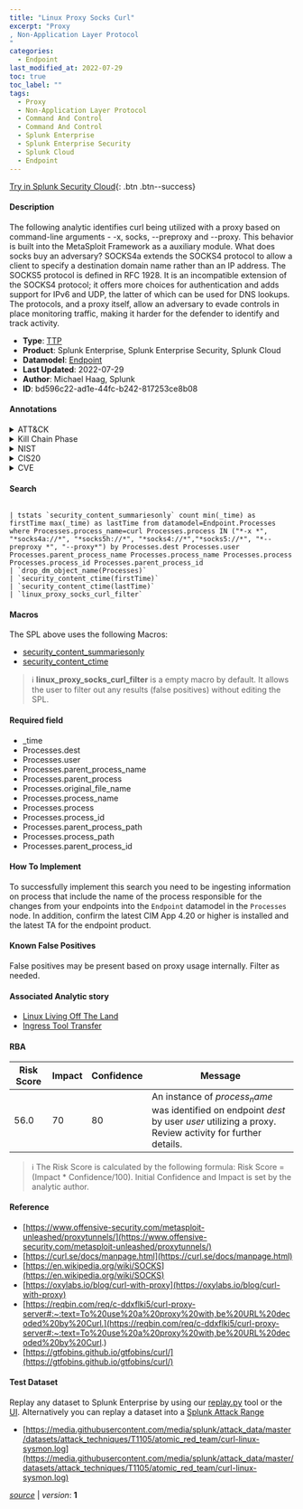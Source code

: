 ```yaml
---
title: "Linux Proxy Socks Curl"
excerpt: "Proxy
, Non-Application Layer Protocol
"
categories:
  - Endpoint
last_modified_at: 2022-07-29
toc: true
toc_label: ""
tags:
  - Proxy
  - Non-Application Layer Protocol
  - Command And Control
  - Command And Control
  - Splunk Enterprise
  - Splunk Enterprise Security
  - Splunk Cloud
  - Endpoint
---
```




[Try in Splunk Security Cloud](https://www.splunk.com/en_us/products/cyber-security.html){: .btn .btn--success}

#### Description

The following analytic identifies curl being utilized with a proxy based on command-line arguments - -x, socks, --preproxy and --proxy. This behavior is built into the MetaSploit Framework as a auxiliary module. What does socks buy an adversary? SOCKS4a extends the SOCKS4 protocol to allow a client to specify a destination domain name rather than an IP address. The SOCKS5 protocol is defined in RFC 1928. It is an incompatible extension of the SOCKS4 protocol; it offers more choices for authentication and adds support for IPv6 and UDP, the latter of which can be used for DNS lookups. The protocols, and a proxy itself, allow an adversary to evade controls in place monitoring traffic, making it harder for the defender to identify and track activity.

- **Type**: [TTP](https://github.com/splunk/security_content/wiki/Detection-Analytic-Types)
- **Product**: Splunk Enterprise, Splunk Enterprise Security, Splunk Cloud
- **Datamodel**: [Endpoint](https://docs.splunk.com/Documentation/CIM/latest/User/Endpoint)
- **Last Updated**: 2022-07-29
- **Author**: Michael Haag, Splunk
- **ID**: bd596c22-ad1e-44fc-b242-817253ce8b08


#### Annotations

<details>
  <summary>ATT&CK</summary>

<div markdown="1">


| ID             | Technique        |  Tactic             |
| -------------- | ---------------- |-------------------- |
| [T1090](https://attack.mitre.org/techniques/T1090/) | Proxy | Command And Control |

| [T1095](https://attack.mitre.org/techniques/T1095/) | Non-Application Layer Protocol | Command And Control |

</div>
</details>


<details>
  <summary>Kill Chain Phase</summary>

<div markdown="1">

* Delivery


</div>
</details>


<details>
  <summary>NIST</summary>

<div markdown="1">

* DE.CM



</div>
</details>

<details>
  <summary>CIS20</summary>

<div markdown="1">

* CIS 3
* CIS 5
* CIS 16



</div>
</details>

<details>
  <summary>CVE</summary>

<div markdown="1">


</div>
</details>

#### Search 

```

| tstats `security_content_summariesonly` count min(_time) as firstTime max(_time) as lastTime from datamodel=Endpoint.Processes where Processes.process_name=curl Processes.process IN ("*-x *", "*socks4a://*", "*socks5h://*", "*socks4://*","*socks5://*", "*--preproxy *", "--proxy*") by Processes.dest Processes.user Processes.parent_process_name Processes.process_name Processes.process Processes.process_id Processes.parent_process_id 
| `drop_dm_object_name(Processes)` 
| `security_content_ctime(firstTime)` 
| `security_content_ctime(lastTime)` 
| `linux_proxy_socks_curl_filter`
```

#### Macros
The SPL above uses the following Macros:
* [security_content_summariesonly](https://github.com/splunk/security_content/blob/develop/macros/security_content_summariesonly.yml)
* [security_content_ctime](https://github.com/splunk/security_content/blob/develop/macros/security_content_ctime.yml)

> :information_source:
> **linux_proxy_socks_curl_filter** is a empty macro by default. It allows the user to filter out any results (false positives) without editing the SPL.

#### Required field
* _time
* Processes.dest
* Processes.user
* Processes.parent_process_name
* Processes.parent_process
* Processes.original_file_name
* Processes.process_name
* Processes.process
* Processes.process_id
* Processes.parent_process_path
* Processes.process_path
* Processes.parent_process_id


#### How To Implement
To successfully implement this search you need to be ingesting information on process that include the name of the process responsible for the changes from your endpoints into the `Endpoint` datamodel in the `Processes` node. In addition, confirm the latest CIM App 4.20 or higher is installed and the latest TA for the endpoint product.

#### Known False Positives
False positives may be present based on proxy usage internally. Filter as needed.

#### Associated Analytic story
* [Linux Living Off The Land](/stories/linux_living_off_the_land)
* [Ingress Tool Transfer](/stories/ingress_tool_transfer)




#### RBA

| Risk Score  | Impact      | Confidence   | Message      |
| ----------- | ----------- |--------------|--------------|
| 56.0 | 70 | 80 | An instance of $process_name$ was identified on endpoint $dest$ by user $user$ utilizing a proxy. Review activity for further details. |


> :information_source:
> The Risk Score is calculated by the following formula: Risk Score = (Impact * Confidence/100). Initial Confidence and Impact is set by the analytic author. 

#### Reference

* [https://www.offensive-security.com/metasploit-unleashed/proxytunnels/](https://www.offensive-security.com/metasploit-unleashed/proxytunnels/)
* [https://curl.se/docs/manpage.html](https://curl.se/docs/manpage.html)
* [https://en.wikipedia.org/wiki/SOCKS](https://en.wikipedia.org/wiki/SOCKS)
* [https://oxylabs.io/blog/curl-with-proxy](https://oxylabs.io/blog/curl-with-proxy)
* [https://reqbin.com/req/c-ddxflki5/curl-proxy-server#:~:text=To%20use%20a%20proxy%20with,be%20URL%20decoded%20by%20Curl.](https://reqbin.com/req/c-ddxflki5/curl-proxy-server#:~:text=To%20use%20a%20proxy%20with,be%20URL%20decoded%20by%20Curl.)
* [https://gtfobins.github.io/gtfobins/curl/](https://gtfobins.github.io/gtfobins/curl/)



#### Test Dataset
Replay any dataset to Splunk Enterprise by using our [replay.py](https://github.com/splunk/attack_data#using-replaypy) tool or the [UI](https://github.com/splunk/attack_data#using-ui).
Alternatively you can replay a dataset into a [Splunk Attack Range](https://github.com/splunk/attack_range#replay-dumps-into-attack-range-splunk-server)


* [https://media.githubusercontent.com/media/splunk/attack_data/master/datasets/attack_techniques/T1105/atomic_red_team/curl-linux-sysmon.log](https://media.githubusercontent.com/media/splunk/attack_data/master/datasets/attack_techniques/T1105/atomic_red_team/curl-linux-sysmon.log)



[*source*](https://github.com/splunk/security_content/tree/develop/detections/endpoint/linux_proxy_socks_curl.yml) \| *version*: **1**
